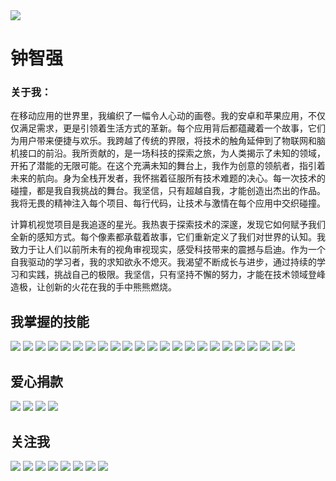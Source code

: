 <div id="banner">
    <img src="https://github.com/johnmelodyme/johnmelodyme/blob/main/assets/ctkqiang.png?raw=true">
</div>

# 钟智强

### 关于我：

在移动应用的世界里，我编织了一幅令人心动的画卷。我的安卓和苹果应用，不仅仅满足需求，更是引领着生活方式的革新。每个应用背后都蕴藏着一个故事，它们为用户带来便捷与欢乐。我跨越了传统的界限，将技术的触角延伸到了物联网和脑机接口的前沿。我所贡献的，是一场科技的探索之旅，为人类揭示了未知的领域，开拓了潜能的无限可能。在这个充满未知的舞台上，我作为创意的领航者，指引着未来的航向。身为全栈开发者，我怀揣着征服所有技术难题的决心。每一次技术的碰撞，都是我自我挑战的舞台。我坚信，只有超越自我，才能创造出杰出的作品。我将无畏的精神注入每个项目、每行代码，让技术与激情在每个应用中交织碰撞。

计算机视觉项目是我追逐的星光。我热衷于探索技术的深邃，发现它如何赋予我们全新的感知方式。每个像素都承载着故事，它们重新定义了我们对世界的认知。我致力于让人们以前所未有的视角审视现实，感受科技带来的震撼与启迪。作为一个自我驱动的学习者，我的求知欲永不熄灭。我渴望不断成长与进步，通过持续的学习和实践，挑战自己的极限。我坚信，只有坚持不懈的努力，才能在技术领域登峰造极，让创新的火花在我的手中熊熊燃烧。


## 我掌握的技能
<img src="https://img.shields.io/badge/C%2B%2B-00599C?style=for-the-badge&logo=c%2B%2B&logoColor=white"> <img src="https://img.shields.io/badge/JavaScript-323330?style=for-the-badge&logo=javascript&logoColor=F7DF1E"> <img src="https://img.shields.io/badge/Keras-D00000?style=for-the-badge&logo=Keras&logoColor=white"> <img src="https://img.shields.io/badge/PHP-777BB4?style=for-the-badge&logo=php&logoColor=white"> <img src="https://img.shields.io/badge/Python-FFD43B?style=for-the-badge&logo=python&logoColor=blue"> <img src="https://img.shields.io/badge/Ruby-CC342D?style=for-the-badge&logo=ruby&logoColor=white"> <img src="https://img.shields.io/badge/Swift-FA7343?style=for-the-badge&logo=swift&logoColor=white"> <img src="https://img.shields.io/badge/TensorFlow-FF6F00?style=for-the-badge&logo=TensorFlow&logoColor=white"> <img src="https://img.shields.io/badge/Erlang-A90533?style=for-the-badge&logo=erlang&logoColor=white"> <img src="https://img.shields.io/badge/Dart-0175C2?style=for-the-badge&logo=dart&logoColor=white"> <img src="https://img.shields.io/badge/Erlang-A90533?style=for-the-badge&logo=erlang&logoColor=white"> <img src="https://img.shields.io/badge/Haskell-5D4F85?style=for-the-badge&logo=haskell&logoColor=white"> <img src="https://img.shields.io/badge/Android-3DDC84?style=for-the-badge&logo=android&logoColor=white"> <img src="https://img.shields.io/badge/iOS-000000?style=for-the-badge&logo=ios&logoColor=white"> <img src="https://img.shields.io/badge/Bootstrap-563D7C?style=for-the-badge&logo=bootstrap&logoColor=white"> <img src="https://img.shields.io/badge/cocoapods-FA2A02?style=for-the-badge&logo=cocoapods&logoColor=white"> <img src="https://img.shields.io/badge/Docker-2CA5E0?style=for-the-badge&logo=docker&logoColor=white"> <img src="https://img.shields.io/badge/Elixir-4B275F?style=for-the-badge&logo=elixir&logoColor=white"> <img src="https://img.shields.io/badge/fastapi-109989?style=for-the-badge&logo=FASTAPI&logoColor=white"> <img src="https://img.shields.io/badge/firebase-ffca28?style=for-the-badge&logo=firebase&logoColor=black"> <img src="https://img.shields.io/badge/Ruby_on_Rails-CC0000?style=for-the-badge&logo=ruby-on-rails&logoColor=white"> <img src="https://img.shields.io/badge/Flutter-02569B?style=for-the-badge&logo=flutter&logoColor=white"> <img src="https://img.shields.io/badge/OpenCV-27338e?style=for-the-badge&logo=OpenCV&logoColor=white">

## 爱心捐款
<a href="https://qr.alipay.com/fkx19369scgxdrkv8mxso92"><img src="https://img.shields.io/badge/alipay-00A1E9?style=for-the-badge&logo=alipay&logoColor=white"></a> <a href="https://ko-fi.com/F1F5VCZJU"><img src="https://img.shields.io/badge/Ko--fi-F16061?style=for-the-badge&logo=ko-fi&logoColor=white"></a> <a href="https://www.paypal.com/paypalme/ctkqiang"><img src="https://img.shields.io/badge/PayPal-00457C?style=for-the-badge&logo=paypal&logoColor=white"></a> <a href="https://donate.stripe.com/00gg2nefu6TK1LqeUY"><img src="https://img.shields.io/badge/Stripe-626CD9?style=for-the-badge&logo=Stripe&logoColor=white"></a>

## 关注我
<a href="https://twitch.tv/ctkqiang"><img src="https://img.shields.io/badge/Twitch-9146FF?style=for-the-badge&logo=twitch&logoColor=white"></a> <a href="https://open.spotify.com/user/22sblyn4dsymya3xinw3umhai"><img src="https://img.shields.io/badge/Spotify-1ED760?&style=for-the-badge&logo=spotify&logoColor=white"></a> <a href="https://www.tiktok.com/@ctkqiang"><img src="https://img.shields.io/badge/TikTok-000000?style=for-the-badge&logo=tiktok&logoColor=white"></a> <a href="https://stackoverflow.com/users/10758321/%e9%92%9f%e6%99%ba%e5%bc%ba"><img src="https://img.shields.io/badge/Stack_Overflow-FE7A16?style=for-the-badge&logo=stack-overflow&logoColor=white"></a> <a href="https://www.facebook.com/JohnMelodyme/"><img src="https://img.shields.io/badge/Facebook-1877F2?style=for-the-badge&logo=facebook&logoColor=white"></a> <a href="https://github.com/ctkqiang"><img src="https://img.shields.io/badge/GitHub-100000?style=for-the-badge&logo=github&logoColor=white"></a> <a href="https://www.instagram.com/ctkqiang"><img src="https://img.shields.io/badge/Instagram-E4405F?style=for-the-badge&logo=instagram&logoColor=white"></a> <a href="https://www.linkedin.com/in/ctkqiang/"><img src="https://img.shields.io/badge/LinkedIn-0077B5?style=for-the-badge&logo=linkedin&logoColor=white"></a>

<!--
<div align="center">
    <img src="./assets/skillsets.png" >   
</div>

<br>

### 关注我

<div class="column">
    <img src="https://raw.githubusercontent.com/johnmelodyme/johnmelodyme/main/assets/%E6%88%AA%E5%B1%8F2023-05-20%20%E4%B8%8B%E5%8D%885.19.24.png" >
</div>

-->
